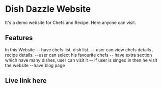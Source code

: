 # Dish Dazzle Website
It's a demo website for Chefs and Recipe. Here anyone can visit.

## Features
In this Website
-- have chefs list, dish list.
-- user can view chefs details , recipe details.
--user can select his favourite chefs
-- have extra section which have many dishes, user can visit it
-- if user is singed in then he visit the website
--have blog page

## Live link here
